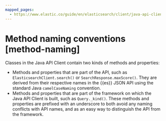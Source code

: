 ```yaml
---
mapped_pages:
  - https://www.elastic.co/guide/en/elasticsearch/client/java-api-client/current/method-naming.html
---
```


# Method naming conventions [method-naming]

Classes in the Java API Client contain two kinds of methods and properties:

* Methods and properties that are part of the API, such as `ElasticsearchClient.search()` or `SearchResponse.maxScore()`. They are derived from their respective names in the {{es}} JSON API using the standard Java `camelCaseNaming` convention.
* Methods and properties that are part of the framework on which the Java API Client is built, such as `Query._kind()`. These methods and properties are prefixed with an underscore to both avoid any naming conflicts with API names, and as an easy way to distinguish the API from the framework.

